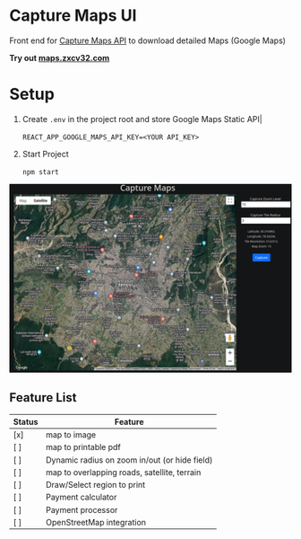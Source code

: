 # Capture Maps UI

Front end for [Capture Maps API](https://github.com/zxcV32/capture-maps-api) to download detailed
Maps (Google Maps)

**Try out [maps.zxcv32.com](https://maps.zxcv32.com/)**

# Setup
1. Create `.env` in the project root and store Google Maps Static API|

   `REACT_APP_GOOGLE_MAPS_API_KEY=<YOUR API_KEY>`
2. Start Project

   `npm start`

![img.png](assets/img.png)

## Feature List

| Status | Feature                                       | 
|--------|-----------------------------------------------|
| [x]    | map to image                                  |
| [ ]    | map to printable pdf                          |
| [ ]    | Dynamic radius on zoom in/out (or hide field) |
| [ ]    | map to overlapping roads, satellite, terrain  |
| [ ]    | Draw/Select region to print                   |
| [ ]    | Payment calculator                            |
| [ ]    | Payment processor                             |
| [ ]    | OpenStreetMap integration                     |



